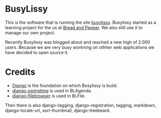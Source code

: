 # BusyLissy

This is the software that is running the site
[busylissy](http://busylissy.com). Busylissy started as a learning project for
the us at [Bread and Pepper](http://breadandpepper). We also still use it to
manage our own project.

Recently Busylissy was blogged about and reached a new high of 2.000 users.
Because we are very busy workning on othher web applications we have decided to
open source it.

# Credits
- [Django](www.djangoproject.com) is the foundation on which Busylissy is
build.
- [django-swingtime](http://dakrauth.com/blog/entry/announcing-django-swingtime/) is
used in BLAgenda.
- [django-filebrowser](http://code.google.com/p/django-filebrowser/) is used in
BLFile.

Then there is also django-tagging, django-registration, tagging, markdown,
django-locale-url, sorl-thumbnail, django-treebeard.
